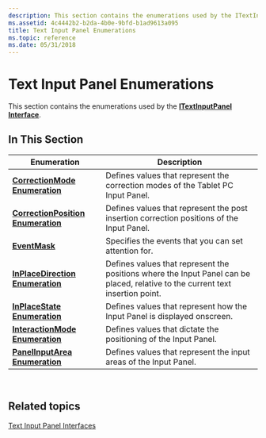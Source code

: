 ```yaml
---
description: This section contains the enumerations used by the ITextInputPanel Interface.
ms.assetid: 4c4442b2-b2da-4b0e-9bfd-b1ad9613a095
title: Text Input Panel Enumerations
ms.topic: reference
ms.date: 05/31/2018
---
```


# Text Input Panel Enumerations

This section contains the enumerations used by the [**ITextInputPanel Interface**](/windows/desktop/api/peninputpanel/nn-peninputpanel-itextinputpanel).

## In This Section



| Enumeration                                                  | Description                                                                                                                               |
|--------------------------------------------------------------|-------------------------------------------------------------------------------------------------------------------------------------------|
| [**CorrectionMode Enumeration**](/windows/win32/api/peninputpanel/ne-peninputpanel-correctionmode)         | Defines values that represent the correction modes of the Tablet PC Input Panel.<br/>                                               |
| [**CorrectionPosition Enumeration**](/windows/win32/api/peninputpanel/ne-peninputpanel-correctionposition) | Defines values that represent the post insertion correction positions of the Input Panel.<br/>                                      |
| [**EventMask**](/windows/win32/api/peninputpanel/ne-peninputpanel-eventmask)                               | Specifies the events that you can set attention for.                                                                                      |
| [**InPlaceDirection Enumeration**](/windows/win32/api/peninputpanel/ne-peninputpanel-inplacedirection)     | Defines values that represent the positions where the Input Panel can be placed, relative to the current text insertion point.<br/> |
| [**InPlaceState Enumeration**](/windows/win32/api/peninputpanel/ne-peninputpanel-inplacestate)             | Defines values that represent how the Input Panel is displayed onscreen.<br/>                                                       |
| [**InteractionMode Enumeration**](/windows/win32/api/peninputpanel/ne-peninputpanel-interactionmode)       | Defines values that dictate the positioning of the Input Panel.<br/>                                                                |
| [**PanelInputArea Enumeration**](/windows/win32/api/peninputpanel/ne-peninputpanel-panelinputarea)         | Defines values that represent the input areas of the Input Panel.<br/>                                                              |



 

## Related topics

<dl> <dt>

[Text Input Panel Interfaces](text-input-panel-interfaces.md)
</dt> </dl>

 

 




